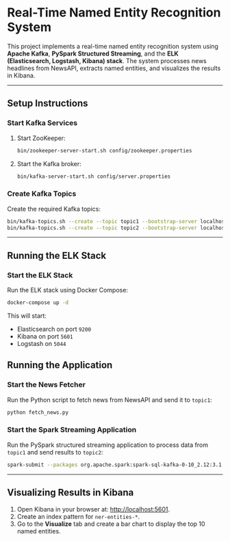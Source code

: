 
# Real-Time Named Entity Recognition System

This project implements a real-time named entity recognition system using **Apache Kafka**, **PySpark Structured Streaming**, and the **ELK (Elasticsearch, Logstash, Kibana) stack**. The system processes news headlines from NewsAPI, extracts named entities, and visualizes the results in Kibana.

---

## Setup Instructions

### Start Kafka Services
1. Start ZooKeeper:
   ```bash
   bin/zookeeper-server-start.sh config/zookeeper.properties
   ```

2. Start the Kafka broker:
   ```bash
   bin/kafka-server-start.sh config/server.properties
   ```

### Create Kafka Topics
Create the required Kafka topics:

```bash
bin/kafka-topics.sh --create --topic topic1 --bootstrap-server localhost:9092
bin/kafka-topics.sh --create --topic topic2 --bootstrap-server localhost:9092
```

---

## Running the ELK Stack

### Start the ELK Stack
Run the ELK stack using Docker Compose:

```bash
docker-compose up -d
```

This will start:
- Elasticsearch on port `9200`
- Kibana on port `5601`
- Logstash on `5044`

## Running the Application

### Start the News Fetcher
Run the Python script to fetch news from NewsAPI and send it to `topic1`:

```bash
python fetch_news.py
```

### Start the Spark Streaming Application
Run the PySpark structured streaming application to process data from `topic1` and send results to `topic2`:

```bash
spark-submit --packages org.apache.spark:spark-sql-kafka-0-10_2.12:3.1.1     structured_streaming.py     localhost:9092     subscribe     topic1
```

---

## Visualizing Results in Kibana

1. Open Kibana in your browser at: [http://localhost:5601](http://localhost:5601).
2. Create an index pattern for `ner-entities-*`.
3. Go to the **Visualize** tab and create a bar chart to display the top 10 named entities.